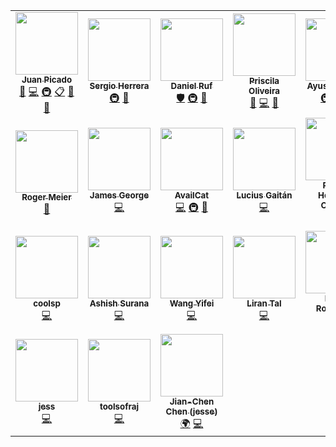 <!-- ALL-CONTRIBUTORS-LIST:START - Do not remove or modify this section -->
<!-- prettier-ignore-start -->
<!-- markdownlint-disable -->
<table>
  <tr>
    <td align="center"><a href="https://www.linkedin.com/in/jotadeveloper/"><img src="https://avatars0.githubusercontent.com/u/558752?v=4" width="100px;" alt=""/><br /><sub><b>Juan Picado</b></sub></a><br /><a href="https://github.com/verdaccio/verdaccio/commits?author=juanpicado" title="Documentation">📖</a> <a href="https://github.com/verdaccio/verdaccio/commits?author=juanpicado" title="Code">💻</a> <a href="#infra-juanpicado" title="Infrastructure (Hosting, Build-Tools, etc)">🚇</a> <a href="#eventOrganizing-juanpicado" title="Event Organizing">📋</a> <a href="#blog-juanpicado" title="Blogposts">📝</a> <a href="#maintenance-juanpicado" title="Maintenance">🚧</a></td>
    <td align="center"><a href="https://github.com/sergiohgz"><img src="https://avatars3.githubusercontent.com/u/14012309?v=4" width="100px;" alt=""/><br /><sub><b>Sergio Herrera</b></sub></a><br /><a href="#infra-sergiohgz" title="Infrastructure (Hosting, Build-Tools, etc)">🚇</a> <a href="#maintenance-sergiohgz" title="Maintenance">🚧</a></td>
    <td align="center"><a href="https://daniel-ruf.de/"><img src="https://avatars1.githubusercontent.com/u/827205?v=4" width="100px;" alt=""/><br /><sub><b>Daniel Ruf</b></sub></a><br /><a href="#security-DanielRuf" title="Security">🛡️</a> <a href="#infra-DanielRuf" title="Infrastructure (Hosting, Build-Tools, etc)">🚇</a> <a href="#maintenance-DanielRuf" title="Maintenance">🚧</a></td>
    <td align="center"><a href="https://priscilawebdev.github.io/priscilaoliveira/"><img src="https://avatars1.githubusercontent.com/u/29228205?v=4" width="100px;" alt=""/><br /><sub><b>Priscila Oliveira</b></sub></a><br /><a href="#design-priscilawebdev" title="Design">🎨</a> <a href="https://github.com/verdaccio/verdaccio/commits?author=priscilawebdev" title="Code">💻</a> <a href="#maintenance-priscilawebdev" title="Maintenance">🚧</a></td>
    <td align="center"><a href="http://ayusharma.github.io/"><img src="https://avatars0.githubusercontent.com/u/6918450?v=4" width="100px;" alt=""/><br /><sub><b>Ayush Sharma</b></sub></a><br /><a href="#infra-ayusharma" title="Infrastructure (Hosting, Build-Tools, etc)">🚇</a> <a href="https://github.com/verdaccio/verdaccio/commits?author=ayusharma" title="Code">💻</a> <a href="#design-ayusharma" title="Design">🎨</a></td>
    <td align="center"><a href="https://github.com/trentearl"><img src="https://avatars2.githubusercontent.com/u/802857?v=4" width="100px;" alt=""/><br /><sub><b>Trent Earl</b></sub></a><br /><a href="https://github.com/verdaccio/verdaccio/commits?author=trentearl" title="Code">💻</a></td>
    <td align="center"><a href="https://github.com/jmwilkinson"><img src="https://avatars0.githubusercontent.com/u/17836030?v=4" width="100px;" alt=""/><br /><sub><b>jmwilkinson</b></sub></a><br /><a href="https://github.com/verdaccio/verdaccio/commits?author=jmwilkinson" title="Code">💻</a></td>
  </tr>
  <tr>
    <td align="center"><a href="https://github.com/bufferoverflow"><img src="https://avatars2.githubusercontent.com/u/378909?v=4" width="100px;" alt=""/><br /><sub><b>Roger Meier</b></sub></a><br /><a href="#plugin-bufferoverflow" title="Plugin/utility libraries">🔌</a></td>
    <td align="center"><a href="https://ghuser.io/jamesgeorge007"><img src="https://avatars2.githubusercontent.com/u/25279263?v=4" width="100px;" alt=""/><br /><sub><b>James George</b></sub></a><br /><a href="https://github.com/verdaccio/verdaccio/commits?author=jamesgeorge007" title="Code">💻</a></td>
    <td align="center"><a href="https://github.com/AvailCat"><img src="https://avatars3.githubusercontent.com/u/19658647?v=4" width="100px;" alt=""/><br /><sub><b>AvailCat</b></sub></a><br /><a href="https://github.com/verdaccio/verdaccio/commits?author=AvailCat" title="Code">💻</a> <a href="#infra-AvailCat" title="Infrastructure (Hosting, Build-Tools, etc)">🚇</a> <a href="#maintenance-AvailCat" title="Maintenance">🚧</a></td>
    <td align="center"><a href="https://www.luciusgaitan.com/"><img src="https://avatars0.githubusercontent.com/u/5970350?v=4" width="100px;" alt=""/><br /><sub><b>Lucius Gaitán</b></sub></a><br /><a href="https://github.com/verdaccio/verdaccio/commits?author=lgaitan" title="Code">💻</a></td>
    <td align="center"><a href="https://github.com/ramonornela"><img src="https://avatars1.githubusercontent.com/u/187946?v=4" width="100px;" alt=""/><br /><sub><b>Ramon Henrique Ornelas</b></sub></a><br /><a href="https://github.com/verdaccio/verdaccio/commits?author=ramonornela" title="Code">💻</a></td>
    <td align="center"><a href="https://people.freebsd.org/~mi/resume/"><img src="https://avatars1.githubusercontent.com/u/1486340?v=4" width="100px;" alt=""/><br /><sub><b>UnitedMarsupials-zz</b></sub></a><br /><a href="https://github.com/verdaccio/verdaccio/commits?author=UnitedMarsupials-zz" title="Code">💻</a></td>
    <td align="center"><a href="http://www.codingintrigue.co.uk/"><img src="https://avatars0.githubusercontent.com/u/9048902?v=4" width="100px;" alt=""/><br /><sub><b>Ryan Graham</b></sub></a><br /><a href="https://github.com/verdaccio/verdaccio/commits?author=ryan-codingintrigue" title="Code">💻</a></td>
  </tr>
  <tr>
    <td align="center"><a href="https://github.com/coolsp"><img src="https://avatars1.githubusercontent.com/u/1246647?v=4" width="100px;" alt=""/><br /><sub><b>coolsp</b></sub></a><br /><a href="https://github.com/verdaccio/verdaccio/commits?author=coolsp" title="Code">💻</a></td>
    <td align="center"><a href="http://ashishsurana.in/"><img src="https://avatars0.githubusercontent.com/u/5610944?v=4" width="100px;" alt=""/><br /><sub><b>Ashish Surana</b></sub></a><br /><a href="https://github.com/verdaccio/verdaccio/commits?author=ashishsurana" title="Code">💻</a></td>
    <td align="center"><a href="https://github.com/buffaybu"><img src="https://avatars3.githubusercontent.com/u/2025661?v=4" width="100px;" alt=""/><br /><sub><b>Wang Yifei</b></sub></a><br /><a href="https://github.com/verdaccio/verdaccio/commits?author=buffaybu" title="Code">💻</a></td>
    <td align="center"><a href="https://twitter.com/liran_tal"><img src="https://avatars1.githubusercontent.com/u/316371?v=4" width="100px;" alt=""/><br /><sub><b>Liran Tal</b></sub></a><br /><a href="https://github.com/verdaccio/verdaccio/commits?author=lirantal" title="Code">💻</a></td>
    <td align="center"><a href="https://github.com/brenordr"><img src="https://avatars2.githubusercontent.com/u/19731692?v=4" width="100px;" alt=""/><br /><sub><b>Breno Rodrigues</b></sub></a><br /><a href="https://github.com/verdaccio/verdaccio/commits?author=brenordr" title="Code">💻</a></td>
    <td align="center"><a href="https://github.com/jachstet-sea"><img src="https://avatars0.githubusercontent.com/u/7993508?v=4" width="100px;" alt=""/><br /><sub><b>jachstet-sea</b></sub></a><br /><a href="https://github.com/verdaccio/verdaccio/commits?author=jachstet-sea" title="Code">💻</a></td>
    <td align="center"><a href="https://patrik.votocek.cz/"><img src="https://avatars1.githubusercontent.com/u/112567?v=4" width="100px;" alt=""/><br /><sub><b>Patrik Votoček</b></sub></a><br /><a href="https://github.com/verdaccio/verdaccio/commits?author=Vrtak-CZ" title="Code">💻</a></td>
  </tr>
  <tr>
    <td align="center"><a href="https://github.com/monkeywithacupcake"><img src="https://avatars3.githubusercontent.com/u/7316730?v=4" width="100px;" alt=""/><br /><sub><b>jess</b></sub></a><br /><a href="https://github.com/verdaccio/verdaccio/commits?author=monkeywithacupcake" title="Code">💻</a></td>
    <td align="center"><a href="https://github.com/toolsofraj"><img src="https://avatars0.githubusercontent.com/u/2507152?v=4" width="100px;" alt=""/><br /><sub><b>toolsofraj</b></sub></a><br /><a href="https://github.com/verdaccio/verdaccio/commits?author=toolsofraj" title="Code">💻</a></td>
    <td align="center"><a href="https://github.com/ddhp"><img src="https://avatars1.githubusercontent.com/u/1715380?v=4" width="100px;" alt=""/><br /><sub><b>Jian-Chen Chen (jesse)</b></sub></a><br /><a href="#translation-ddhp" title="Translation">🌍</a> <a href="https://github.com/verdaccio/verdaccio/commits?author=ddhp" title="Code">💻</a></td>
  </tr>
</table>

<!-- markdownlint-enable -->
<!-- prettier-ignore-end -->
<!-- ALL-CONTRIBUTORS-LIST:END -->
